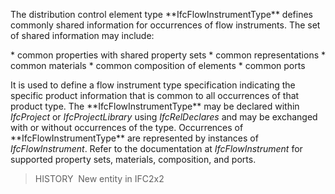 The distribution control element type \*\*IfcFlowInstrumentType\*\* defines commonly shared information for occurrences of flow instruments. The set of shared information may include:

\* common properties with shared property sets
\* common representations
\* common materials
\* common composition of elements
\* common ports

It is used to define a flow instrument type specification indicating the specific product information that is common to all occurrences of that product type. The \*\*IfcFlowInstrumentType\*\* may be declared within _IfcProject_ or _IfcProjectLibrary_ using _IfcRelDeclares_ and may be exchanged with or without occurrences of the type. Occurrences of \*\*IfcFlowInstrumentType\*\* are represented by instances of _IfcFlowInstrument_. Refer to the documentation at _IfcFlowInstrument_ for supported property sets, materials, composition, and ports.

> HISTORY&nbsp; New entity in IFC2x2

